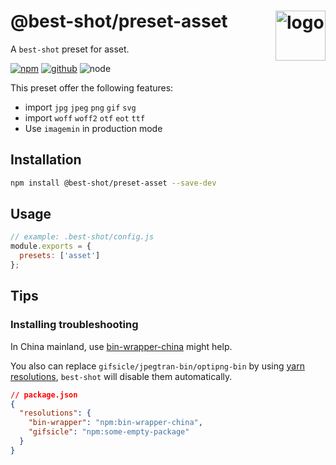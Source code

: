 # @best-shot/preset-asset <img src="https://cdn.jsdelivr.net/gh/best-shot/best-shot/packages/core/logo.svg" alt="logo" height="80" align="right">

A `best-shot` preset for asset.

[![npm][npm-badge]][npm-url]
[![github][github-badge]][github-url]
![node][node-badge]

[npm-url]: https://www.npmjs.com/package/@best-shot/preset-asset
[npm-badge]: https://img.shields.io/npm/v/@best-shot/preset-asset.svg?style=flat-square&logo=npm
[github-url]: https://github.com/best-shot/best-shot/tree/master/packages/preset-asset
[github-badge]: https://img.shields.io/npm/l/@best-shot/preset-asset.svg?style=flat-square&colorB=blue&logo=github
[node-badge]: https://img.shields.io/node/v/@best-shot/preset-asset.svg?style=flat-square&colorB=green&logo=node.js

This preset offer the following features:

- import `jpg` `jpeg` `png` `gif` `svg`
- import `woff` `woff2` `otf` `eot` `ttf`
- Use `imagemin` in production mode

## Installation

```bash
npm install @best-shot/preset-asset --save-dev
```

## Usage

```js
// example: .best-shot/config.js
module.exports = {
  presets: ['asset']
};
```

## Tips

### Installing troubleshooting

In China mainland, use [bin-wrapper-china](https://github.com/best-shot/bin-wrapper-china) might help.

You also can replace `gifsicle/jpegtran-bin/optipng-bin` by using [yarn resolutions](https://classic.yarnpkg.com/en/docs/selective-version-resolutions), `best-shot` will disable them automatically.

```json
// package.json
{
  "resolutions": {
    "bin-wrapper": "npm:bin-wrapper-china",
    "gifsicle": "npm:some-empty-package"
  }
}
```
